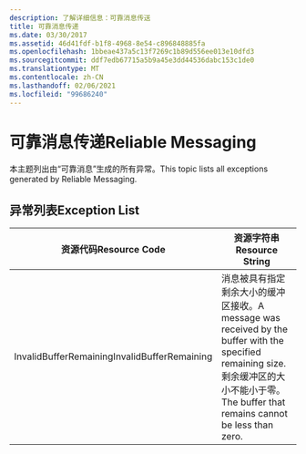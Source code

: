 ```yaml
---
description: 了解详细信息：可靠消息传送
title: 可靠消息传递
ms.date: 03/30/2017
ms.assetid: 46d41fdf-b1f8-4968-8e54-c896848885fa
ms.openlocfilehash: 1bbeae437a5c13f7269c1b89d556ee013e10dfd3
ms.sourcegitcommit: ddf7edb67715a5b9a45e3dd44536dabc153c1de0
ms.translationtype: MT
ms.contentlocale: zh-CN
ms.lasthandoff: 02/06/2021
ms.locfileid: "99686240"
---
```

# <a name="reliable-messaging"></a><span data-ttu-id="687b0-103">可靠消息传递</span><span class="sxs-lookup"><span data-stu-id="687b0-103">Reliable Messaging</span></span>

<span data-ttu-id="687b0-104">本主题列出由“可靠消息”生成的所有异常。</span><span class="sxs-lookup"><span data-stu-id="687b0-104">This topic lists all exceptions generated by Reliable Messaging.</span></span>  
  
## <a name="exception-list"></a><span data-ttu-id="687b0-105">异常列表</span><span class="sxs-lookup"><span data-stu-id="687b0-105">Exception List</span></span>  
  
|<span data-ttu-id="687b0-106">资源代码</span><span class="sxs-lookup"><span data-stu-id="687b0-106">Resource Code</span></span>|<span data-ttu-id="687b0-107">资源字符串</span><span class="sxs-lookup"><span data-stu-id="687b0-107">Resource String</span></span>|  
|-------------------|---------------------|  
|<span data-ttu-id="687b0-108">InvalidBufferRemaining</span><span class="sxs-lookup"><span data-stu-id="687b0-108">InvalidBufferRemaining</span></span>|<span data-ttu-id="687b0-109">消息被具有指定剩余大小的缓冲区接收。</span><span class="sxs-lookup"><span data-stu-id="687b0-109">A message was received by the buffer with the specified remaining size.</span></span> <span data-ttu-id="687b0-110">剩余缓冲区的大小不能小于零。</span><span class="sxs-lookup"><span data-stu-id="687b0-110">The buffer that remains cannot be less than zero.</span></span>|
